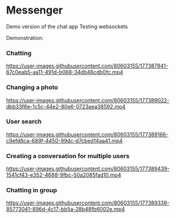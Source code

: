 # Messenger

Demo version of the chat app
Testing websockets

Demonstration:

### Chatting

https://user-images.githubusercontent.com/80603155/177387941-67c0eab5-aa11-491d-b068-34db46cdb0fc.mp4

### Changing a photo

https://user-images.githubusercontent.com/80603155/177389022-dbb33f6e-1c5c-44e2-80e6-0723aea38592.mp4

### User search

https://user-images.githubusercontent.com/80603155/177389166-c9efd8ca-689f-4450-99dc-d7cbed14aa41.mp4

### Creating a conversation for multiple users

https://user-images.githubusercontent.com/80603155/177389439-1541cf43-e352-4688-9fbc-50a2085fad10.mp4

### Chatting in group

https://user-images.githubusercontent.com/80603155/177389338-85773041-896d-4c17-bb5a-28b48fb6002e.mp4

